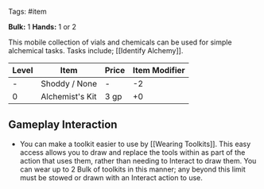 Tags: #item

**Bulk:** 1
**Hands:** 1 or 2

This mobile collection of vials and chemicals can be used for simple alchemical tasks. Tasks include; [[Identify Alchemy]].

| **Level** | **Item**             | **Price** | **Item Modifier** |
| --------- | -------------------- | --------- | ----------------- |
| -         | Shoddy / None        | -         | -2                |
| 0         | Alchemist's Kit      | 3 gp      | +0                |

## Gameplay Interaction

- You can make a toolkit easier to use by [[Wearing Toolkits]]. This easy access allows you to draw and replace the tools within as part of the action that uses them, rather than needing to Interact to draw them. You can wear up to 2 Bulk of toolkits in this manner; any beyond this limit must be stowed or drawn with an Interact action to use.